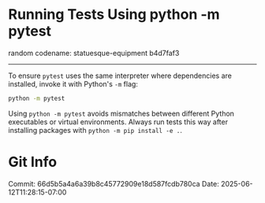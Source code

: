 # Running Tests Using python -m pytest
random codename: statuesque-equipment b4d7faf3

***

To ensure `pytest` uses the same interpreter where dependencies are
installed, invoke it with Python's `-m` flag:

```bash
python -m pytest
```

Using `python -m pytest` avoids mismatches between different Python
executables or virtual environments. Always run tests this way after
installing packages with `python -m pip install -e .`.
# Git Info
Commit: 66d5b5a4a6a39b8c45772909e18d587fcdb780ca
Date: 2025-06-12T11:28:15-07:00
